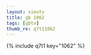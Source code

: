 ```yaml
--- 
layout: sieutv
title: gb 1062
tags: [gbtv]
thumb_re: q7t11062
---
```

{% include q7t1 key="1062" %} 

